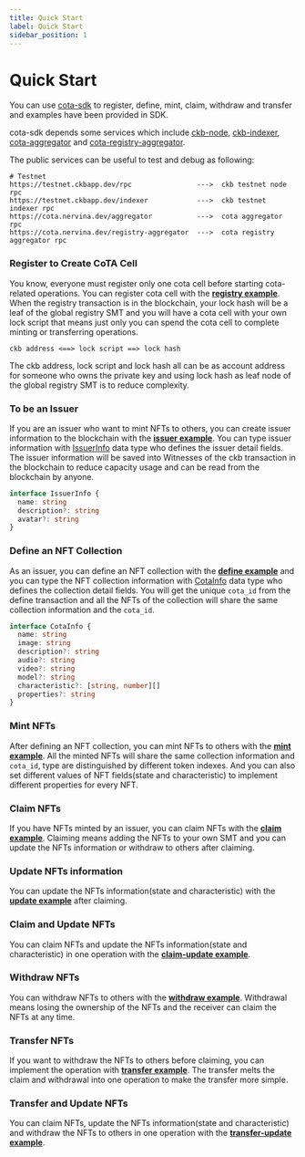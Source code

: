 ```yaml
---
title: Quick Start
label: Quick Start
sidebar_position: 1
---
```


# Quick Start

You can use [cota-sdk](https://github.com/nervina-labs/cota-sdk-js) to register, define, mint, claim, withdraw and transfer and examples have been provided in SDK.

cota-sdk depends some services which include [ckb-node](https://docs.nervos.org/docs/basics/guides/testnet/), [ckb-indexer](https://github.com/nervosnetwork/ckb-indexer), [cota-aggregator](https://github.com/nervina-labs/cota-aggregator) and [cota-registry-aggregator](https://github.com/nervina-labs/cota-registry-aggregator).

The public services can be useful to test and debug as following: 

```
# Testnet
https://testnet.ckbapp.dev/rpc                --->  ckb testnet node rpc
https://testnet.ckbapp.dev/indexer            --->  ckb testnet indexer rpc
https://cota.nervina.dev/aggregator           --->  cota aggregator rpc
https://cota.nervina.dev/registry-aggregator  --->  cota registry aggregator rpc
```

### Register to Create CoTA Cell

You know, everyone must register only one cota cell before starting cota-related operations. You can register cota cell with the **[registry example](https://github.com/nervina-labs/cota-sdk-js/blob/develop/example/registry.ts)**. When the registry transaction is in the blockchain, your lock hash will be a leaf of the global registry SMT and you will have a cota cell with your own lock script that means just only you can spend the cota cell to complete minting or transferring operations.

```
ckb address <==> lock script ==> lock hash
```

The ckb address, lock script and lock hash all can be as account address for someone who owns the private key and using lock hash as leaf node of the global registry SMT is to reduce complexity.

### To be an Issuer

If you are an issuer who want to mint NFTs to others, you can create issuer information to the blockchain with the **[issuer example](https://github.com/nervina-labs/cota-sdk-js/blob/develop/example/issuer.ts)**. You can type issuer information with [IssuerInfo](https://github.com/nervina-labs/cota-sdk-js/blob/develop/src/types/service.ts#L14) data type who defines the issuer detail fields. The issuer information will be saved into Witnesses of the ckb transaction in the blockchain to reduce capacity usage and can be read from the blockchain by anyone.

```TypeScript
interface IssuerInfo {
  name: string
  description?: string
  avatar?: string
}
```

### Define an NFT Collection

As an issuer, you can define an NFT collection with the **[define example](https://github.com/nervina-labs/cota-sdk-js/blob/develop/example/define.ts)** and you can type the NFT collection information with [CotaInfo](https://github.com/nervina-labs/cota-sdk-js/blob/develop/src/types/service.ts#L20) data type who defines the collection detail fields. You will get the unique `cota_id` from the define transaction and all the NFTs of the collection will share the same collection information and the `cota_id`.

```TypeScript
interface CotaInfo {
  name: string
  image: string
  description?: string
  audio?: string
  video?: string
  model?: string
  characteristic?: [string, number][]
  properties?: string
}
```

### Mint NFTs

After defining an NFT collection, you can mint NFTs to others with the **[mint example](https://github.com/nervina-labs/cota-sdk-js/blob/develop/example/mint.ts)**. All the minted NFTs will share the same collection information and `cota_id`, type are distinguished by different token indexes. And you can also set different values of NFT fields(state and characteristic) to implement different properties for every NFT.

### Claim NFTs

If you have NFTs minted by an issuer, you can claim NFTs with the **[claim example](https://github.com/nervina-labs/cota-sdk-js/blob/develop/example/claim.ts)**. Claiming means adding the NFTs to your own SMT and you can update the NFTs information or withdraw to others after claiming.

### Update NFTs information

You can update the NFTs information(state and characteristic) with the **[update example](https://github.com/nervina-labs/cota-sdk-js/blob/develop/example/update.ts)** after claiming.

### Claim and Update NFTs

You can claim NFTs and update the NFTs information(state and characteristic) in one operation with the **[claim-update example](https://github.com/nervina-labs/cota-sdk-js/blob/develop/example/claim-update.ts)**.

### Withdraw NFTs

You can withdraw NFTs to others with the **[withdraw example](https://github.com/nervina-labs/cota-sdk-js/blob/develop/example/withdraw.ts)**. Withdrawal means losing the ownership of the NFTs and the receiver can claim the NFTs at any time.

### Transfer NFTs

If you want to withdraw the NFTs to others before claiming, you can implement the operation with **[transfer example](https://github.com/nervina-labs/cota-sdk-js/blob/develop/example/transfer.ts)**. The transfer melts the claim and withdrawal into one operation to make the transfer more simple.

### Transfer and Update NFTs

You can claim NFTs, update the NFTs information(state and characteristic) and withdraw the NFTs to others in one operation with the **[transfer-update example](https://github.com/nervina-labs/cota-sdk-js/blob/develop/example/transfer-update.ts)**.
